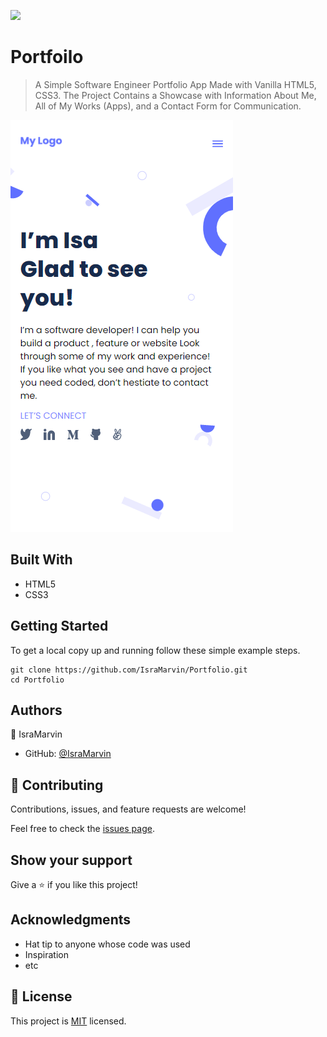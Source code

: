 ![](https://img.shields.io/badge/Microverse-blueviolet)
 
# Portfoilo

> A Simple Software Engineer Portfolio App Made with Vanilla HTML5, CSS3. The Project Contains a Showcase with Information About Me, All of My Works (Apps), and a Contact Form for Communication.

![screenshot](images/app_screenshot.png)

## Built With

- HTML5
- CSS3


## Getting Started

To get a local copy up and running follow these simple example steps.

```
git clone https://github.com/IsraMarvin/Portfolio.git
cd Portfolio
```

## Authors

👤 IsraMarvin

- GitHub: [@IsraMarvin](https://github.com/IsraMarvin)

## 🤝 Contributing

Contributions, issues, and feature requests are welcome!

Feel free to check the [issues page](../../issues/).

## Show your support

Give a ⭐️ if you like this project!

## Acknowledgments

- Hat tip to anyone whose code was used
- Inspiration
- etc

## 📝 License

This project is [MIT](./MIT.md) licensed.
